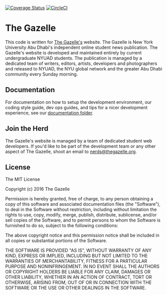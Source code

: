 [![Coverage Status](https://coveralls.io/repos/github/thegazelle-ad/gazelle-server/badge.svg?branch=master)](https://coveralls.io/github/thegazelle-ad/gazelle-server?branch=master)
[![CircleCI](https://circleci.com/gh/thegazelle-ad/gazelle-server.svg?style=svg)](https://circleci.com/gh/thegazelle-ad/gazelle-server)

# The Gazelle

This code is written for [The Gazelle's](https://www.thegazelle.org) website. The Gazelle is New York University Abu Dhabi's independent online student news publication. The Gazelle's website is developed and maintained entirely by current undergraduate NYUAD students. The publication is managed by a dedicated team of writers, editors, artists, developers and photographers and released to NYUAD, the NYU global network and the greater Abu Dhabi community every Sunday morning.

## Documentation

For documentation on how to setup the development environment, our coding style guide, dev ops guides, and tips for a nicer development experience, see our [documentation folder](./docs).

## Join the Herd

The Gazelle's website is managed by a team of dedicated student web developers. If you'd like to be part of the development team or any other aspect of The Gazelle, shoot an email to [nerds@thegazelle.org](mailto:nerds@thegazelle.org).

## License

The MIT License

Copyright (c) 2016 The Gazelle

Permission is hereby granted, free of charge, to any person obtaining a copy
of this software and associated documentation files (the "Software"), to deal
in the Software without restriction, including without limitation the rights
to use, copy, modify, merge, publish, distribute, sublicense, and/or sell
copies of the Software, and to permit persons to whom the Software is
furnished to do so, subject to the following conditions:

The above copyright notice and this permission notice shall be included in
all copies or substantial portions of the Software.

THE SOFTWARE IS PROVIDED "AS IS", WITHOUT WARRANTY OF ANY KIND, EXPRESS OR
IMPLIED, INCLUDING BUT NOT LIMITED TO THE WARRANTIES OF MERCHANTABILITY,
FITNESS FOR A PARTICULAR PURPOSE AND NONINFRINGEMENT. IN NO EVENT SHALL THE
AUTHORS OR COPYRIGHT HOLDERS BE LIABLE FOR ANY CLAIM, DAMAGES OR OTHER
LIABILITY, WHETHER IN AN ACTION OF CONTRACT, TORT OR OTHERWISE, ARISING FROM,
OUT OF OR IN CONNECTION WITH THE SOFTWARE OR THE USE OR OTHER DEALINGS IN
THE SOFTWARE.
